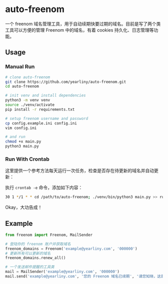 # auto-freenom

一个 freenom 域名管理工具，用于自动续期快要过期的域名。目前是写了两个类工具可以方便的管理 Freenom 中的域名，有着 cookies 持久化、日志管理等功能。

## Usage

### Manual Run
```bash
# clone auto-freenom
git clone https://github.com/yearliny/auto-freenom.git
cd auto-freenom

# init venv and install dependencies
python3 -m venv venv
source ./venv/activate
pip install -r requirements.txt

# setup freenom username and password
cp config.example.ini config.ini
vim config.ini

# and run
chmod +x main.py
python3 main.py
```

### Run With Crontab

这里提供一个参考方法每天运行一次任务，检查是否存在待更新的域名并自动更新：

执行 `crontab -e` 命令，添加如下内容：
```bash
30 1 */1 * * cd /path/to/auto-freenom; ./venv/bin/python3 main.py >> runtime.log
```

Okay，大功告成！

## Example

```python
from freenom import Freenom, MailSender

# 登陆你的 freenom 账户并获取域名
freenom_domains = Freenom('example@yearliny.com', '000000')
# 更新所有可以更新的域名
freenom_domains.renew_all()

# 一个发送邮件提醒的工具类
mail = MailSender('example@yearliny.com', '000000')
mail.send('example@yearliny.com', '您的 Freenom 域名已续期', '请您知晓，这是这次更新的记录', html=False)
```